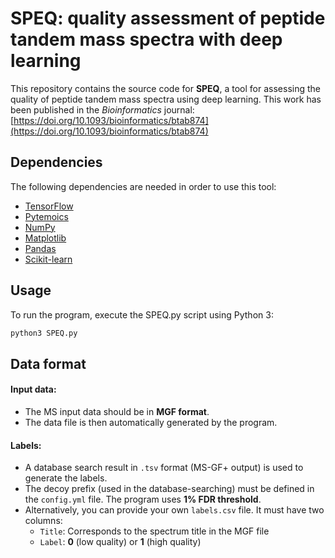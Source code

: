 # SPEQ: quality assessment of peptide tandem mass spectra with deep learning
This repository contains the source code for **SPEQ**, a tool for assessing the quality of peptide tandem mass spectra using deep learning.
This work has been published in the _Bioinformatics_ journal: [https://doi.org/10.1093/bioinformatics/btab874](https://doi.org/10.1093/bioinformatics/btab874)


## Dependencies
The following dependencies are needed in order to use this tool:
- [TensorFlow](https://www.tensorflow.org/install)
- [Pytemoics](https://pypi.org/project/pyteomics/)
- [NumPy](https://numpy.org/install/)
- [Matplotlib](https://matplotlib.org/stable/users/installing/index.html)
- [Pandas](https://pandas.pydata.org/docs/getting_started/install.html)
- [Scikit-learn](https://scikit-learn.org/stable/install.html)


## Usage
To run the program, execute the SPEQ.py script using Python 3:
``` bash
python3 SPEQ.py
```

## Data format
#### Input data:
* The MS input data should be in **MGF format**. 
* The data file is then automatically generated by the program.

#### Labels:
* A database search result in `.tsv` format (MS-GF+ output) is used to generate the labels.
* The decoy prefix (used in the database-searching) must be defined in the `config.yml` file. The program uses **1% FDR threshold**.
* Alternatively, you can provide your own `labels.csv` file.
  It must have two columns:
  * `Title`: Corresponds to the spectrum title in the MGF file
  * `Label`: **0** (low quality) or **1** (high quality)
